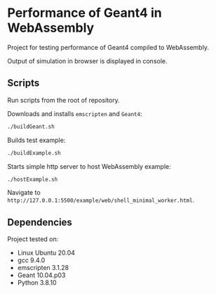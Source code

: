 # Performance of Geant4 in WebAssembly

Project for testing performance of Geant4 compiled to WebAssembly.

Output of simulation in browser is displayed in console.

## Scripts

Run scripts from  the root of repository.

Downloads and installs `emscripten` and `Geant4`:

```sh
./buildGeant.sh
```

Builds test example:

```sh
./buildExample.sh
```

Starts simple http server to host WebAssembly example:

```sh
./hostExample.sh
```

Navigate to `http://127.0.0.1:5500/example/web/shell_minimal_worker.html`.

## Dependencies

Project tested on:

- Linux Ubuntu 20.04
- gcc 9.4.0
- emscripten 3.1.28
- Geant 10.04.p03
- Python 3.8.10
